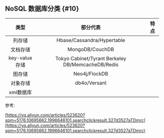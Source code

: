 ## NoSQL 数据库分类 {#10}

| 类型 | 部分代表 | 特点 |
| :---: | :---: | :---: |
| 列存储 | Hbase/Cassandra/Hypertable |  |
| 文档存储 | MongoDB/CouchDB |  |
| key-value存储 | Tokyo Cabinet/Tyrant Berkeley DB/MemcacheDB/Redis |  |
| 图存储 | Neo4j/FlockDB |  |
| 对象存储 | db4o/Versant |  |
| xml数据库 |  |  |

参考:

[https://yq.aliyun.com/articles/523620?spm=5176.10695662.1996646101.searchclickresult.327d3527aTDmrc](https://yq.aliyun.com/articles/523620?spm=5176.10695662.1996646101.searchclickresult.327d3527aTDmrc)

